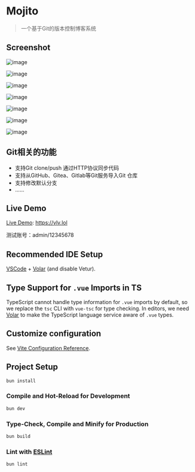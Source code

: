 # Mojito

> 一个基于Git的版本控制博客系统

## Screenshot

![image](https://github.com/hiifong/mojito-ui/assets/89133723/498d3623-c8f8-4da4-b941-4fe8c0c8d208)

![image](https://github.com/hiifong/mojito-ui/assets/89133723/da021973-afcb-4884-a78f-4b04dfdb2423)

![image](https://github.com/hiifong/mojito-ui/assets/89133723/36cdfe30-0aac-4e17-b374-1e2930fb1292)

![image](https://github.com/hiifong/mojito-ui/assets/89133723/111de545-feeb-4273-b59e-fe875c452533)

![image](https://github.com/hiifong/mojito-ui/assets/89133723/de1ce43d-7426-4dc5-b09f-973930389987)

![image](https://github.com/hiifong/mojito-ui/assets/89133723/a16f74d1-9f30-4abb-8aae-a3c4d1c2a0ec)

![image](https://github.com/hiifong/mojito-ui/assets/89133723/8832594b-f1a7-4789-9e1b-1c84abd8a988)

## Git相关的功能

- 支持Git clone/push 通过HTTP协议同步代码
- 支持从GitHub、Gitea、Gitlab等Git服务导入Git 仓库
- 支持修改默认分支
- ......

## Live Demo

[Live Demo](https://vlv.lol): https://vlv.lol

测试账号：admin/12345678

## Recommended IDE Setup

[VSCode](https://code.visualstudio.com/) + [Volar](https://marketplace.visualstudio.com/items?itemName=Vue.volar) (and disable Vetur).

## Type Support for `.vue` Imports in TS

TypeScript cannot handle type information for `.vue` imports by default, so we replace the `tsc` CLI with `vue-tsc` for type checking. In editors, we need [Volar](https://marketplace.visualstudio.com/items?itemName=Vue.volar) to make the TypeScript language service aware of `.vue` types.

## Customize configuration

See [Vite Configuration Reference](https://vitejs.dev/config/).

## Project Setup

```sh
bun install
```

### Compile and Hot-Reload for Development

```sh
bun dev
```

### Type-Check, Compile and Minify for Production

```sh
bun build
```

### Lint with [ESLint](https://eslint.org/)

```sh
bun lint
```
